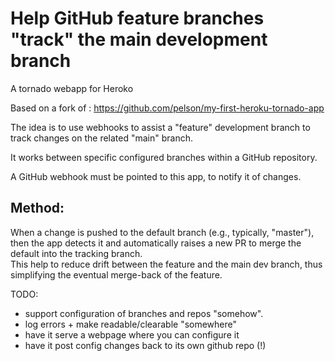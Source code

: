 # Help GitHub feature branches "track" the main development branch

A tornado webapp for Heroko

Based on a fork of : https://github.com/pelson/my-first-heroku-tornado-app

The idea is to use webhooks to assist a "feature" development branch to track
changes on the related "main" branch.

It works between specific configured branches within a GitHub repository.

A GitHub webhook must be pointed to this app, to notify it of changes.

Method:
-------

When a change is pushed to the default branch (e.g., typically, "master"),
then the app detects it and automatically raises a new PR to merge the default
into the tracking branch.  
This help to reduce drift between the feature and the main dev branch,
thus simplifying the eventual merge-back of the feature.

TODO:

 * support configuration of branches and repos "somehow".
 * log errors + make readable/clearable "somewhere"
 * have it serve a webpage where you can configure it
 * have it post config changes back to its own github repo (!)

